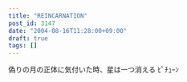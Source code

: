 ```yaml
---
title: "REINCARNATION"
post_id: 3147
date: "2004-08-16T11:28:00+09:00"
draft: true
tags: []
---
```



偽りの月の正体に気付いた時、星は一つ消える  ﾋﾟﾁｭｰﾝ
